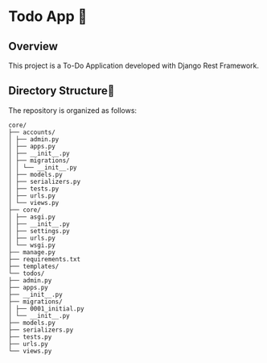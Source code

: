 # Todo App 📃

## Overview

This project is a To-Do Application developed with Django Rest Framework.

## Directory Structure📁
The repository is organized as follows:
```
core/
├── accounts/
│ ├── admin.py
│ ├── apps.py
│ ├── __init__.py
│ ├── migrations/
│ │ └── __init__.py
│ ├── models.py
│ ├── serializers.py
│ ├── tests.py
│ ├── urls.py
│ └── views.py
├── core/
│ ├── asgi.py
│ ├── __init__.py
│ ├── settings.py
│ ├── urls.py
│ └── wsgi.py
├── manage.py
├── requirements.txt
├── templates/
└── todos/
├── admin.py
├── apps.py
├── __init__.py
├── migrations/
│ ├── 0001_initial.py
│ └── __init__.py
├── models.py
├── serializers.py
├── tests.py
├── urls.py
└── views.py
```
